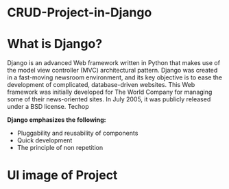 # CRUD-Project-in-Django

# What is Django?
Django is an advanced Web framework written in Python that makes use of the model view controller (MVC) architectural pattern. Django was created in a fast-moving newsroom environment, and its key objective is to ease the development of complicated, database-driven websites. 
This Web framework was initially developed for The World Company for managing some of their news-oriented sites. In July 2005, it was publicly released under a BSD license.
Techop

**Django emphasizes the following:**
- Pluggability and reusability of components
- Quick development
- The principle of non repetition

# UI image of Project
